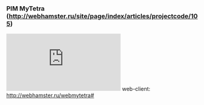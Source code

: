 ### PIM MyTetra (http://webhamster.ru/site/page/index/articles/projectcode/105)

![link](http://webhamster.ru/mytetrashare/index/http:~~raw.github.com~anatolean~mytetra~master~mytetra.xml)
web-client: http://webhamster.ru/webmytetra#
